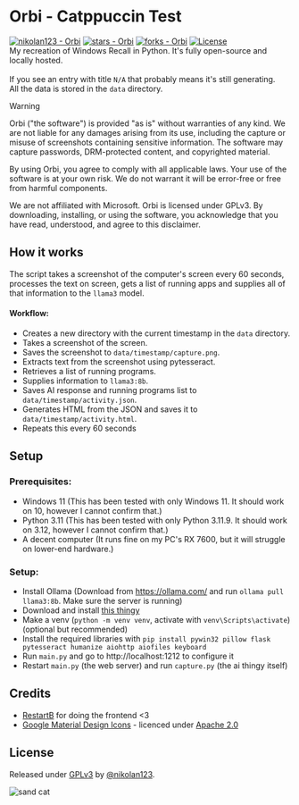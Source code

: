 # Orbi - Catppuccin Test
[![nikolan123 - Orbi](https://img.shields.io/static/v1?label=nikolan123&message=Orbi&color=blue&logo=github)](https://github.com/nikolan123/Orbi)
[![stars - Orbi](https://img.shields.io/github/stars/nikolan123/Orbi?style=social)](https://github.com/nikolan123/Orbi)
[![forks - Orbi](https://img.shields.io/github/forks/nikolan123/Orbi?style=social)](https://github.com/nikolan123/Orbi)
[![License](https://img.shields.io/badge/License-GPLv3-blue)](#license)
<br>
My recreation of Windows Recall in Python. It's fully open-source and locally hosted.
<br><br>
If you see an entry with title `N/A` that probably means it's still generating.<br>
All the data is stored in the `data` directory.
> [!WARNING]
> Orbi ("the software") is provided "as is" without warranties of any kind. We are not liable for any damages arising from its use, including the capture or misuse of screenshots containing sensitive information. The software may capture passwords, DRM-protected content, and copyrighted material.
>
> By using Orbi, you agree to comply with all applicable laws. Your use of the software is at your own risk. We do not warrant it will be error-free or free from harmful components.
>
> We are not affiliated with Microsoft. Orbi is licensed under GPLv3. By downloading, installing, or using the software, you acknowledge that you have read, understood, and agree to this disclaimer.
## How it works
The script takes a screenshot of the computer's screen every 60 seconds, processes the text on screen, gets a list of running apps and supplies all of that information to the `llama3` model.
#### Workflow:
- Creates a new directory with the current timestamp in the `data` directory.
- Takes a screenshot of the screen.
- Saves the screenshot to `data/timestamp/capture.png`.
- Extracts text from the screenshot using pytesseract.
- Retrieves a list of running programs.
- Supplies information to `llama3:8b`.
- Saves AI response and running programs list to `data/timestamp/activity.json`.
- Generates HTML from the JSON and saves it to `data/timestamp/activity.html`.
- Repeats this every 60 seconds
## Setup
### Prerequisites:
- Windows 11 (This has been tested with only Windows 11. It should work on 10, however I cannot confirm that.)
- Python 3.11 (This has been tested with only Python 3.11.9. It should work on 3.12, however I cannot confirm that.)
- A decent computer (It runs fine on my PC's RX 7600, but it will struggle on lower-end hardware.)
### Setup:
- Install Ollama (Download from https://ollama.com/ and run `ollama pull llama3:8b`. Make sure the server is running)
- Download and install [this thingy](https://github.com/UB-Mannheim/tesseract/releases/download/v5.4.0.20240606/tesseract-ocr-w64-setup-5.4.0.20240606.exe)
- Make a venv (`python -m venv venv`, activate with `venv\Scripts\activate`) (optional but recommended)
- Install the required libraries with `pip install pywin32 pillow flask pytesseract humanize aiohttp aiofiles keyboard`
- Run `main.py` and go to http://localhost:1212 to configure it
- Restart `main.py` (the web server) and run `capture.py` (the ai thingy itself)
## Credits
- [RestartB](https://github.com/RestartB) for doing the frontend <3
- [Google Material Design Icons](https://github.com/google/material-design-icons) - licenced under [Apache 2.0](https://github.com/google/material-design-icons/blob/master/LICENSE)
## License
Released under [GPLv3](/LICENSE) by [@nikolan123](https://github.com/nikolan123).

![sand cat](http://i.ipg.pw/sandcats/sunaaa0720-20210425-0005.jpg)
